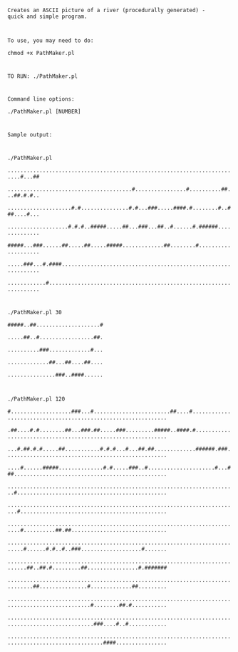 <code>Creates an ASCII picture of a river (procedurally generated) - quick and simple program.  

To use, you may need to do:   
chmod +x PathMaker.pl  

TO RUN: ./PathMaker.pl  

Command line options:  
./PathMaker.pl [NUMBER]  

Sample output:  

./PathMaker.pl  
..........................................................................#...##  
.......................................#................#..........##...##.#.#..  
....................#.#...............#.#...###.....####.#........#..###....#...  
...................#.#.#..#####.....##...###...##..#......#.######..............  
#####...###......##.....##.....#####.............##........#....................  
.....###...#.####...............................................................  
............#...................................................................  


./PathMaker.pl 30  
#####..##....................#  
.....##..#.................##.  
..........###.............#...  
.............##...##....##....  
...............###..####......  


./PathMaker.pl 120  
#...................###...#........................##....#..............................................................  
.##....#.#........##...###.##.....###.........#####..####.#.............................................................  
...#.##.#.#.....##...........#.#.#...#...##.##.............######.###...................................................  
....#......#####..............#.#.....###..#.....................#...###................................................  
........................................................................#...............................................  
.........................................................................#..............................................  
..........................................................................#..........##.##..............................  
...........................................................................#......#.#..#..###...................#.......  
............................................................................##..##.#.........##................#.#######  
..............................................................................##...............#.............##.........  
................................................................................................#........##.#...........  
.................................................................................................###....#..#............  
....................................................................................................####................  
</code>

